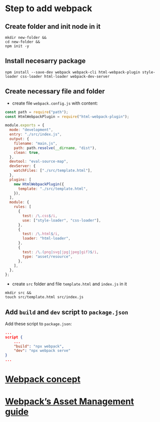 # Step to add webpack

## Create folder and init node in it

```shell
mkdir new-folder &&
cd new-folder &&
npm init -y
```

## Install necesarry package

```shell
npm install --save-dev webpack webpack-cli html-webpack-plugin style-loader css-loader html-loader webpack-dev-server
```

## Create necessary file and folder

- create file `webpack.config.js` with content:

```javascript
const path = require("path");
const HtmlWebpackPlugin = require("html-webpack-plugin");

module.exports = {
  mode: "development",
  entry: "./src/index.js",
  output: {
    filename: "main.js",
    path: path.resolve(__dirname, "dist"),
    clean: true,
  },
  devtool: "eval-source-map",
  devServer: {
    watchFiles: ["./src/template.html"],
  },
  plugins: [
    new HtmlWebpackPlugin({
      template: "./src/template.html",
    }),
  ],
  module: {
    rules: [
      {
        test: /\.css$/i,
        use: ["style-loader", "css-loader"],
      },
      {
        test: /\.html$/i,
        loader: "html-loader",
      },
      {
        test: /\.(png|svg|jpg|jpeg|gif)$/i,
        type: "asset/resource",
      },
    ],
  },
};
```

- create `src` folder and file `template.html` and `index.js` in it

```shell
mkdir src &&
touch src/template.html src/index.js
```

## Add `build` and `dev` script to `package.json`

Add these script to `package.json`:

```json
...
script {
    ...
    "build": "npx webpack",
    "dev": "npx webpack serve"
}
...
```

# [Webpack concept](https://webpack.js.org/concepts/)

# [Webpack’s Asset Management guide](https://webpack.js.org/guides/asset-management/)
